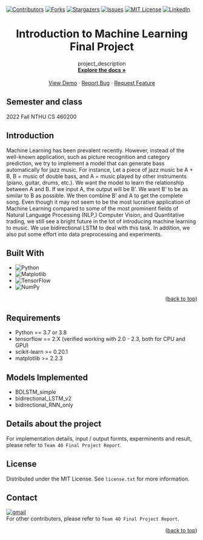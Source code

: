 <a name="readme-top"></a>

<!-- PROJECT SHIELDS -->
[![Contributors][contributors-shield]][contributors-url]
[![Forks][forks-shield]][forks-url]
[![Stargazers][stars-shield]][stars-url]
[![Issues][issues-shield]][issues-url]
[![MIT License][license-shield]][license-url]
[![LinkedIn][linkedin-shield]][linkedin-url]

# <center>Introduction to Machine Learning Final Project</center>

<div align="center">

  <p align="center">
    project_description
    <br />
    <a href="https://github.com/Lewis-Tsai/Introduction-to-Machine-Learning-Final-Project"><strong>Explore the docs »</strong></a>
    <br />
    <br />
    <a href="https://github.com/Lewis-Tsai/Introduction-to-Machine-Learning-Final-Project">View Demo</a>
    ·
    <a href="https://github.com/Lewis-Tsai/Introduction-to-Machine-Learning-Final-Project/issues">Report Bug</a>
    ·
    <a href="https://github.com/Lewis-Tsai/Introduction-to-Machine-Learning-Final-Project/issues">Request Feature</a>
  </p>
</div>

## Semester and class
2022 Fall NTHU CS 460200

## Introduction
Machine Learning has been prevalent recently. However, instead of the well-known application, such as picture recognition and category prediction, we try to implement a model that can generate bass automatically for jazz music. For instance, Let a piece of jazz music be A + B, B = music of double bass, and A = music played by other instruments (piano, guitar, drums, etc.). We want the model to learn the relationship between A and B. If we input A, the output will be B’. We want B’ to be as similar to B as possible. We then combine B’ and A to get the complete song. Even though it may not seem to be the most lucrative application of Machine Learning compared to some of the most prominent fields of Natural Language Processing (NLP,) Computer Vision, and Quantitative trading, we still see a bright future in the lot of introducing machine learning to music. We use bidirectional LSTM to deal with this task. In addition, we also put some effort into data preprocessing and experiments.

## Built With
* ![Python](https://img.shields.io/badge/python-3670A0?style=for-the-badge&logo=python&logoColor=ffdd54)
* ![Matplotlib](https://img.shields.io/badge/Matplotlib-%23ffffff.svg?style=for-the-badge&logo=Matplotlib&logoColor=black)
* ![TensorFlow](https://img.shields.io/badge/TensorFlow-%23FF6F00.svg?style=for-the-badge&logo=TensorFlow&logoColor=white)
* ![NumPy](https://img.shields.io/badge/numpy-%23013243.svg?style=for-the-badge&logo=numpy&logoColor=white)

<p align="right">(<a href="#readme-top">back to top</a>)</p>

<!--Badge tips-->
<!--[Badge generater](https://ileriayo.github.io/markdown-badges/)-->
<!--[Simple icons](https://simpleicons.org/)-->
<!--[Make custom icon badges](https://javascript.plainenglish.io/how-to-make-custom-language-badges-for-your-profile-using-shields-io-d2aeaf016b6b)-->

## Requirements

- Python == 3.7 or 3.8
- tensorflow == 2.X (verified working with 2.0 - 2.3, both for CPU and GPU)
- scikit-learn >= 0.20.1
- matplotlib >= 2.2.3

## Models Implemented

- BDLSTM_simple
- bidirectional_LSTM_v2
- bidirectional_RNN_only

## Details about the project

For implementation details, input / output formts, experminents and result, please refer to `Team 40 Final Project Report`.

<!-- LICENSE -->
## License

Distributed under the MIT License. See `license.txt` for more information.

## Contact

[![gmail][gmail]][gmail-url]
<br>
For other contributers, please refer to `Team 40 Final Project Report`.


<p align="right">(<a href="#readme-top">back to top</a>)</p>

<!-- MARKDOWN LINKS & IMAGES -->
<!-- https://www.markdownguide.org/basic-syntax/#reference-style-links -->
[contributors-shield]: https://img.shields.io/github/contributors/Lewis-Tsai/Introduction-to-Machine-Learning-Final-Project.svg?style=for-the-badge
[contributors-url]: https://github.com/Lewis-Tsai/Introduction-to-Machine-Learning-Final-Project/contributors
[forks-shield]: https://img.shields.io/github/forks/Lewis-Tsai/Introduction-to-Machine-Learning-Final-Project.svg?style=for-the-badge
[forks-url]: https://github.com/Lewis-Tsai/Introduction-to-Machine-Learning-Final-Project/network/members
[stars-shield]: https://img.shields.io/github/stars/Lewis-Tsai/Introduction-to-Machine-Learning-Final-Project.svg?style=for-the-badge
[stars-url]: https://github.com/Lewis-Tsai/Introduction-to-Machine-Learning-Final-Project/stargazers
[issues-shield]: https://img.shields.io/github/issues/Lewis-Tsai/Introduction-to-Machine-Learning-Final-Project.svg?style=for-the-badge
[issues-url]: https://github.com/Lewis-Tsai/Introduction-to-Machine-Learning-Final-Project/issues
[license-shield]: https://img.shields.io/github/license/Lewis-Tsai/Introduction-to-Machine-Learning-Final-Project.svg?style=for-the-badge
[license-url]: https://github.com/Lewis-Tsai/Introduction-to-Machine-Learning-Final-Project/blob/master/license.txt
[linkedin-shield]: https://img.shields.io/badge/-LinkedIn-black.svg?style=for-the-badge&logo=linkedin&colorB=555
[linkedin-url]: https://linkedin.com/in/lewis-tsai-7b570421a

[gmail]: https://img.shields.io/badge/Gmail-D14836?style=for-the-badge&logo=gmail&logoColor=white
[gmail-url]: mailto:A38050787@gmail.com
